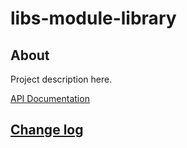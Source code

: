 # libs-module-library

## About

Project description here.

[API Documentation](docs/source/api.md)

## [Change log](CHANGELOG.md)
